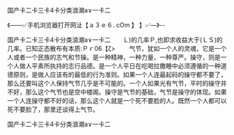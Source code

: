 国产卡二卡三卡4卡分类浪潮a∨一卡二

《——✅手机浏览器打开网沚【ａ３ｅ６. cOm 】 】✅—》--

国产卡二卡三卡4卡分类浪潮a∨一卡二　　Ｌ)的几率Ｐ,也即求收益大于(ＬＳ)的几率。已知正态散布有本质:Ｐｒ06【ζ>
　　气节，犹如一个人的灵魂，它是一个人或者一个民族的志气和节操。是一种精神，一种力量，一种尊严。操守，则是一个人做人平素所执持的志行品德。是一个人平日在吃喝拉撒睡中必须遵循的一种道德原则，是做人应该有的最低的行为准则。如果一个人连最起码的操守都不要了，那么还要叫这个人保持气节几乎是不可能的。一个人如果光有气节，平时的操守并不好，那么这个气节也是空中楼阁。操守是气节的基础，气节是操守的体现。如果一个人连操守都不好的话，那么这个人就是一个死不要脸的人。既然一个人都可以死不要脸了，那里还谈得上气节。





国产卡二卡三卡4卡分类浪潮a∨一卡二
